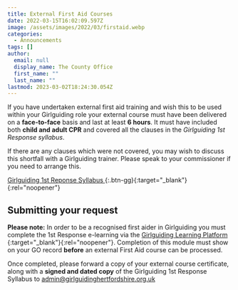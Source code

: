 ```yaml
---
title: External First Aid Courses
date: 2022-03-15T16:02:09.597Z
image: /assets/images/2022/03/firstaid.webp
categories:
  - Announcements
tags: []
author:
  email: null
  display_name: The County Office
  first_name: ""
  last_name: ""
lastmod: 2023-03-02T18:24:30.054Z
---
```

If you have undertaken external first aid training and wish this to be used within your Girlguiding role your external course must have been delivered on a **face-to-face** basis and last at least **6 hours**. It must have included both **child and adult CPR** and covered all the clauses in the _Girlguiding 1st Response syllabus_.  

If there are any clauses which were not covered, you may wish to discuss this shortfall with a Girlguiding trainer. Please speak to your commissioner if you need to arrange this.

[Girlguiding 1st Reponse Syllabus <i class="fa fa-download"></i>][1]{:.btn-gg}{:target="_blank"}{:rel="noopener"}

## Submitting your request

**Please note:** In order to be a recognised first aider in Girlguiding you must complete the 1st Response e-learning via the [Girlguiding Learning Platform <i class="fa fa-external-link"></i>][2]{:target="_blank"}{:rel="noopener"}. Completion of this module must show on your GO record **before** an external First Aid course can be processed.

Once completed, please forward a copy of your external course certificate, along with a **signed and dated copy** of the Girlguiding 1st Response Syllabus to <admin@girlguidinghertfordshire.org.uk>

[1]: /wp-content/uploads/2021/05/1st-response-syllabus-Nov-2020.pdf
[2]: https://learning.girlguiding.org.uk/